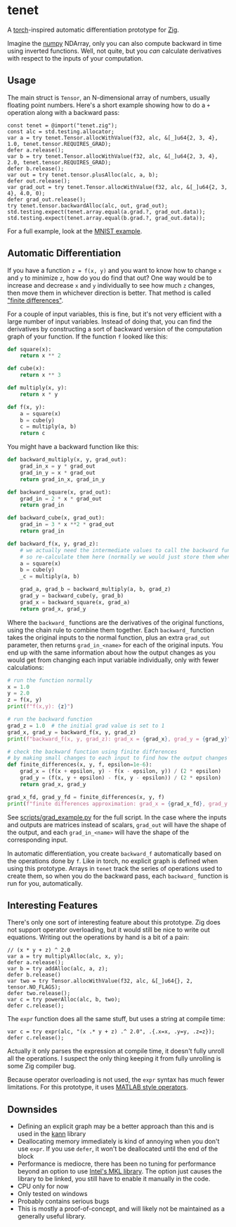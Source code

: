 # tenet

A [torch](https://github.com/pytorch/pytorch)-inspired automatic differentiation prototype for [Zig](https://ziglang.org/).

Imagine the [numpy](https://numpy.org/) NDArray, only you can also compute backward in time using inverted functions.  Well, not quite, but you *can* calculate derivatives with respect to the inputs of your computation.

## Usage

The main struct is `Tensor`, an N-dimensional array of numbers, usually floating point numbers.  Here's a short example showing how to do a `+` operation along with a backward pass:

```zig
const tenet = @import("tenet.zig");
const alc = std.testing.allocator;
var a = try tenet.Tensor.allocWithValue(f32, alc, &[_]u64{2, 3, 4}, 1.0, tenet.tensor.REQUIRES_GRAD);
defer a.release();
var b = try tenet.Tensor.allocWithValue(f32, alc, &[_]u64{2, 3, 4}, 2.0, tenet.tensor.REQUIRES_GRAD);
defer b.release();
var out = try tenet.tensor.plusAlloc(alc, a, b);
defer out.release();
var grad_out = try tenet.Tensor.allocWithValue(f32, alc, &[_]u64{2, 3, 4}, 4.0, 0);
defer grad_out.release();
try tenet.tensor.backwardAlloc(alc, out, grad_out);
std.testing.expect(tenet.array.equal(a.grad.?, grad_out.data));
std.testing.expect(tenet.array.equal(b.grad.?, grad_out.data));
```

For a full example, look at the [MNIST example](src/main.zig).

## Automatic Differentiation

If you have a function `z = f(x, y)` and you want to know how to change `x` and `y` to minimize `z`, how do you do find that out?  One way would be to increase and decrease `x` and `y` individually to see how much `z` changes, then move them in whichever direction is better.  That method is called ["finite differences"](https://en.wikipedia.org/wiki/Finite_difference#Relation_with_derivatives).

For a couple of input variables, this is fine, but it's not very efficient with a large number of input variables.  Instead of doing that, you can find the derivatives by constructing a sort of backward version of the computation graph of your function.  If the function `f` looked like this:

```py
def square(x):
    return x ** 2

def cube(x):
    return x ** 3

def multiply(x, y):
    return x * y

def f(x, y):
    a = square(x)
    b = cube(y)
    c = multiply(a, b)
    return c
```

You might have a backward function like this:

```py
def backward_multiply(x, y, grad_out):
    grad_in_x = y * grad_out
    grad_in_y = x * grad_out
    return grad_in_x, grad_in_y

def backward_square(x, grad_out):
    grad_in = 2 * x * grad_out
    return grad_in

def backward_cube(x, grad_out):
    grad_in = 3 * x **2 * grad_out
    return grad_in

def backward_f(x, y, grad_z):
    # we actually need the intermediate values to call the backward functions
    # so re-calculate them here (normally we would just store them when running f() the first time)
    a = square(x)
    b = cube(y)
    _c = multiply(a, b)

    grad_a, grad_b = backward_multiply(a, b, grad_z)
    grad_y = backward_cube(y, grad_b)
    grad_x = backward_square(x, grad_a)
    return grad_x, grad_y
```

Where the `backward_` functions are the derivatives of the original functions, using the chain rule to combine them together.  Each `backward_` function takes the original inputs to the normal function, plus an extra `grad_out` parameter, then returns `grad_in_<name>` for each of the original inputs.  You end up with the same information about how the output changes as you would get from changing each input variable individually, only with fewer calculations:

```py
# run the function normally
x = 1.0
y = 2.0
z = f(x, y)
print(f"f(x,y): {z}")

# run the backward function
grad_z = 1.0  # the initial grad value is set to 1
grad_x, grad_y = backward_f(x, y, grad_z)
print(f"backward_f(x, y, grad_z): grad_x = {grad_x}, grad_y = {grad_y}")

# check the backward function using finite differences
# by making small changes to each input to find how the output changes
def finite_differences(x, y, f, epsilon=1e-6):
    grad_x = (f(x + epsilon, y) - f(x - epsilon, y)) / (2 * epsilon)
    grad_y = (f(x, y + epsilon) - f(x, y - epsilon)) / (2 * epsilon)
    return grad_x, grad_y

grad_x_fd, grad_y_fd = finite_differences(x, y, f)
print(f"finite differences approximation: grad_x = {grad_x_fd}, grad_y = {grad_y_fd}")
```

See [scripts/grad_example.py](scripts/grad_example.py) for the full script.  In the case where the inputs and outputs are matrices instead of scalars, `grad_out` will have the shape of the output, and each `grad_in_<name>` will have the shape of the corresponding input.

In automatic differentiation, you create `backward_f` automatically based on the operations done by `f`.  Like in torch, no explicit graph is defined when using this prototype.  Arrays in `tenet` track the series of operations used to create them, so when you do the backward pass, each `backward_` function is run for you, automatically.

## Interesting Features

There's only one sort of interesting feature about this prototype.  Zig does not support operator overloading, but it would still be nice to write out equations.  Writing out the operations by hand is a bit of a pain:

```zig
// (x * y + z) ^ 2.0
var a = try multiplyAlloc(alc, x, y);
defer a.release();
var b = try addAlloc(alc, a, z);
defer b.release()
var two = try Tensor.allocWithValue(f32, alc, &[_]u64{}, 2, tensor.NO_FLAGS);
defer two.release();
var c = try powerAlloc(alc, b, two);
defer c.release();
```

The `expr` function does all the same stuff, but uses a string at compile time:

```zig
var c = try expr(alc, "(x .* y + z) .^ 2.0", .{.x=x, .y=y, .z=z});
defer c.release();
```

Actually it only parses the expression at compile time, it doesn't fully unroll all the operations. I suspect the only thing keeping it from fully unrolling is some Zig compiler bug.

Because operator overloading is not used, the `expr` syntax has much fewer limitations.  For this prototype, it uses [MATLAB style operators](https://www.mathworks.com/help/matlab/matlab_prog/matlab-operators-and-special-characters.html).

## Downsides

* Defining an explicit graph may be a better approach than this and is used in the [kann](https://github.com/attractivechaos/kann) library
* Deallocating memory immediately is kind of annoying when you don't use `expr`.  If you use `defer`, it won't be deallocated until the end of the block
* Performance is mediocre, there has been no tuning for performance beyond an option to use [Intel's MKL library](https://software.intel.com/content/www/us/en/develop/tools/oneapi/components/onemkl.html#gs.zou9ms).  The option just causes the library to be linked, you still have to enable it manually in the code.
* CPU only for now
* Only tested on windows
* Probably contains serious bugs
* This is mostly a proof-of-concept, and will likely not be maintained as a generally useful library.
